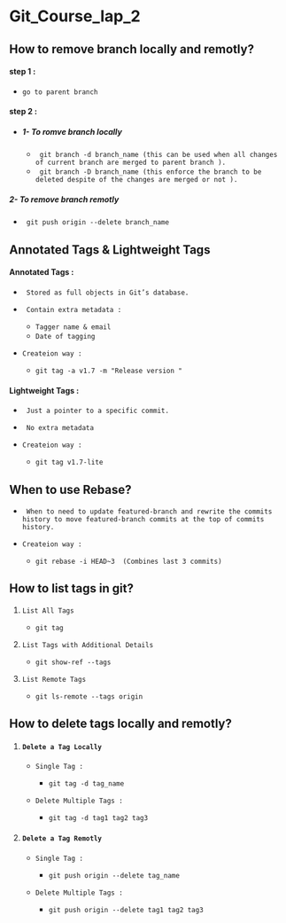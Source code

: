 # Git_Course_lap_2

## How to remove branch locally and remotly?
 #### step 1 :
-  ` go to parent branch ` 
#### step 2 :
*   ##### 1- To romve branch locally
    * ` git branch -d branch_name (this can be used when all changes of current branch are merged to parent branch ).`
    *  ` git branch -D branch_name (this enforce the branch to be deleted despite of the changes are merged or not ).`
  ##### 2- To remove branch remotly
   - ` git push origin --delete branch_name`

## Annotated Tags & Lightweight Tags 
  #### Annotated Tags :
   * ` Stored as full objects in Git’s database.`
   * ` Contain extra metadata :`
      * `Tagger name & email`
      * `Date of tagging`
   * `Createion way :`

      * `git tag -a v1.7 -m "Release version "`
 #### Lightweight Tags  :
  * ` Just a pointer to a specific commit.`
  * ` No extra metadata`
  * `Createion way :`

     * `git tag v1.7-lite` 
## When to use Rebase?
 * ` When to need to update featured-branch and rewrite the commits history to move featured-branch commits at the top of commits history.`
  * `Createion way :`

     * `git rebase -i HEAD~3  (Combines last 3 commits)`
 ## How to list tags in git?
 1. `List All Tags `
    * `git tag`
 2. `List Tags with Additional Details `
    
    * `git show-ref --tags`
 3. ` List Remote Tags `
    
    * `git ls-remote --tags origin`
 ## How to delete tags locally and remotly?
 1. #### ` Delete a Tag Locally `
    * ` Single Tag : `
       * ` git tag -d tag_name `
     
    * ` Delete Multiple Tags : `
       * ` git tag -d tag1 tag2 tag3 `
     
 2. #### ` Delete a Tag Remotly `
    
    * ` Single Tag : `    
       * ` git push origin --delete tag_name `
    * ` Delete Multiple Tags : `
      
       * ` git push origin --delete tag1 tag2 tag3 `   
         
